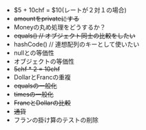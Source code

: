 - $5 + 10chf = $10(レートが２対１の場合)
- ~~amountをprivateにする~~
- Moneyの丸め処理をどうするか？
- ~~equals() // オブジェクト同士の比較をしたい~~
- hashCode() // 連想配列のキーとして使いたい
- nullとの等価性
- オブジェクトの等価性
- ~~5chf * 2 = 10chf~~
- DollarとFrancの重複
- ~~equalsの一般化~~
- ~~timesの一般化~~
- ~~FrancとDollarの比較~~
- ~~通貨~~
- フランの掛け算のテストの削除
